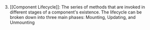 
3. [[Component Lifecycle]]: The series of methods that are invoked in different stages of a component's existence. The lifecycle can be broken down into three main phases: Mounting, Updating, and Unmounting